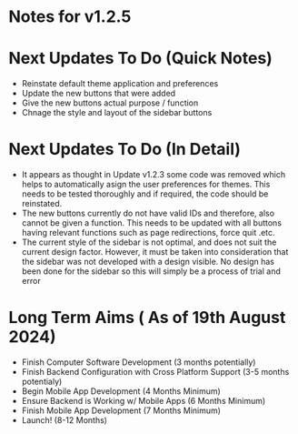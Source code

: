 # Notes for v1.2.5

# Next Updates To Do (Quick Notes)

- Reinstate default theme application and preferences
- Update the new buttons that were added
- Give the new buttons actual purpose / function
- Chnage the style and layout of the sidebar buttons

# Next Updates To Do (In Detail)

- It appears as thought in Update v1.2.3 some code was removed which helps to automatically asign the user preferences for themes.
    This needs to be tested thoroughly and if required, the code should be reinstated.
- The new buttons  currently do not have valid IDs and therefore, also cannot be given a function. This needs to be 
    updated with all buttons having relevant functions such as page redirections, force quit .etc.
- The current style of the sidebar is not optimal, and does not suit the current design factor. However, it must be taken into 
    consideration that the sidebar was not developed with a design visible. No design has been done for the sidebar so this will simply be a 
    process of trial and error

# Long Term Aims ( As of 19th August 2024)

- Finish Computer Software Development (3 months potentially)
- Finish Backend Configuration with Cross Platform Support (3-5 months potentialy)
- Begin Mobile App Development (4 Months Minimum)
- Ensure Backend is Working w/ Mobile Apps (6 Months Minimum)
- Finish Mobile App Development (7 Months Minimum)
- Launch! (8-12 Months)